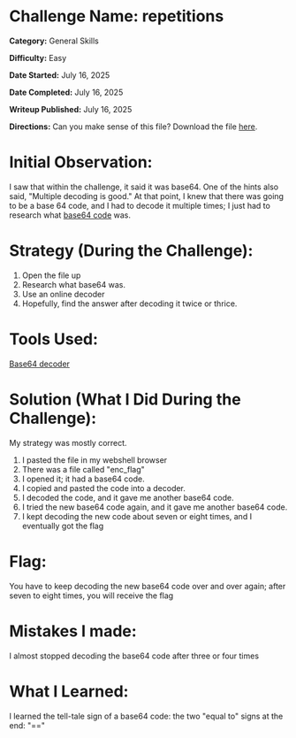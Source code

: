 # Challenge Name: repetitions

**Category:** General Skills

**Difficulty:** Easy

**Date Started:** July 16, 2025

**Date Completed:** July 16, 2025

**Writeup Published:** July 16, 2025

**Directions:** Can you make sense of this file? Download the file [here](https://artifacts.picoctf.net/c/475/enc_flag).

 # Initial Observation: 
I saw that within the challenge, it said it was base64. One of the hints also said, "Multiple decoding is good." At that point, I knew that there was going to be a base 64 code, and I had to decode it multiple times; I just had to research what [base64 code](https://keploy.io/blog/community/understanding-base64-decoding) was. 

 # Strategy (During the Challenge):
1. Open the file up
2. Research what base64 was.
3. Use an online decoder
4. Hopefully, find the answer after decoding it twice or thrice. 

 # Tools Used:

  [Base64 decoder](https://www.base64decode.org/)

# Solution (What I Did During the Challenge): 
My strategy was mostly correct.
1. I pasted the file in my webshell browser
2. There was a file called "enc_flag"
3. I opened it; it had a base64 code.
4. I copied and pasted the code into a decoder.
5. I decoded the code, and it gave me another base64 code.
6. I tried the new base64 code again, and it gave me another base64 code.
7. I kept decoding the new code about seven or eight times, and I eventually got the flag 

# Flag: 

You have to keep decoding the new base64 code over and over again; after seven to eight times, you will receive the flag

# Mistakes I made:
I almost stopped decoding the base64 code after three or four times
   
# What I Learned:
I learned the tell-tale sign of a base64 code: the two "equal to" signs at the end: "==" 
